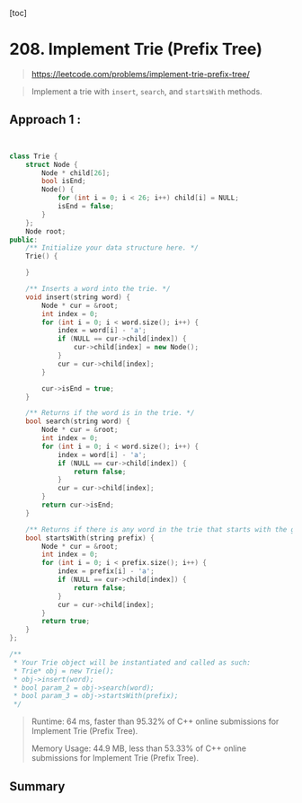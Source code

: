 [toc]

# 208. Implement Trie (Prefix Tree)

> https://leetcode.com/problems/implement-trie-prefix-tree/

> Implement a trie with `insert`, `search`, and `startsWith` methods.

## Approach 1 : 

```cpp


class Trie {
	struct Node {
		Node * child[26];
		bool isEnd;
		Node() {
			for (int i = 0; i < 26; i++) child[i] = NULL;
			isEnd = false;
		}
	};
	Node root;
public:
	/** Initialize your data structure here. */
	Trie() {

	}

	/** Inserts a word into the trie. */
	void insert(string word) {
		Node * cur = &root;
		int index = 0;
		for (int i = 0; i < word.size(); i++) {
			index = word[i] - 'a';
			if (NULL == cur->child[index]) {
				cur->child[index] = new Node();
			}
			cur = cur->child[index];
		}

		cur->isEnd = true;
	}

	/** Returns if the word is in the trie. */
	bool search(string word) {
		Node * cur = &root;
		int index = 0;
		for (int i = 0; i < word.size(); i++) {
			index = word[i] - 'a';
			if (NULL == cur->child[index]) {
				return false;
			}
			cur = cur->child[index];
		}
		return cur->isEnd;
	}

	/** Returns if there is any word in the trie that starts with the given prefix. */
	bool startsWith(string prefix) {
		Node * cur = &root;
		int index = 0;
		for (int i = 0; i < prefix.size(); i++) {
			index = prefix[i] - 'a';
			if (NULL == cur->child[index]) {
				return false;
			}
			cur = cur->child[index];
		}
		return true;
	}
};

/**
 * Your Trie object will be instantiated and called as such:
 * Trie* obj = new Trie();
 * obj->insert(word);
 * bool param_2 = obj->search(word);
 * bool param_3 = obj->startsWith(prefix);
 */
```

>Runtime: 64 ms, faster than 95.32% of C++ online submissions for Implement Trie (Prefix Tree).
>
>Memory Usage: 44.9 MB, less than 53.33% of C++ online submissions for Implement Trie (Prefix Tree).

## Summary

